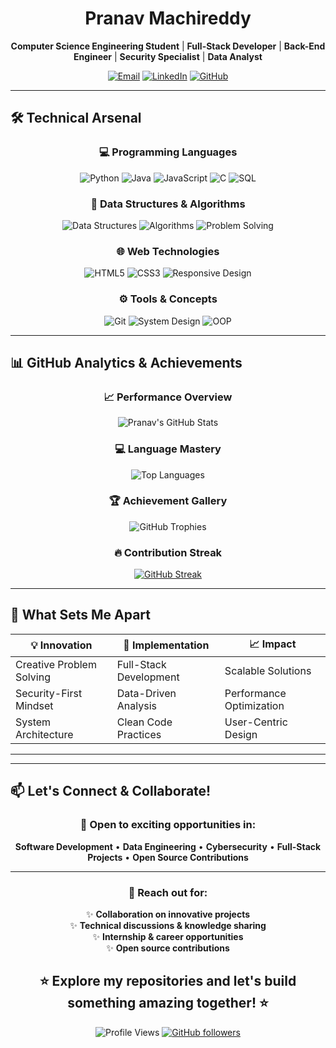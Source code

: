 <div align="center">

# Pranav Machireddy 

**Computer Science Engineering Student** | **Full-Stack Developer** | **Back-End Engineer** | **Security Specialist** | **Data Analyst**

[![Email](https://img.shields.io/badge/Email-machireddy12@gmail.com-red?style=flat-square&logo=gmail)](mailto:machireddy12@gmail.com)
[![LinkedIn](https://img.shields.io/badge/LinkedIn-Pranav_Machireddy-blue?style=flat-square&logo=linkedin)](https://www.linkedin.com/in/pranav-machireddy-554163311)
[![GitHub](https://img.shields.io/badge/GitHub-Pranava--M-black?style=flat-square&logo=github)](https://github.com/Pranava-M)

</div>

---


## 🛠️ Technical Arsenal

<div align="center">

### **💻 Programming Languages**
![Python](https://img.shields.io/badge/Python-3776AB?style=for-the-badge&logo=python&logoColor=white)
![Java](https://img.shields.io/badge/Java-ED8B00?style=for-the-badge&logo=java&logoColor=white)
![JavaScript](https://img.shields.io/badge/JavaScript-F7DF1E?style=for-the-badge&logo=javascript&logoColor=black)
![C](https://img.shields.io/badge/C-00599C?style=for-the-badge&logo=c&logoColor=white)
![SQL](https://img.shields.io/badge/SQL-4479A1?style=for-the-badge&logo=mysql&logoColor=white)

### **🧠 Data Structures & Algorithms**
![Data Structures](https://img.shields.io/badge/Data_Structures-FF6B6B?style=for-the-badge)
![Algorithms](https://img.shields.io/badge/Algorithms-4ECDC4?style=for-the-badge)
![Problem Solving](https://img.shields.io/badge/Problem_Solving-9B59B6?style=for-the-badge)

### **🌐 Web Technologies**
![HTML5](https://img.shields.io/badge/HTML5-E34F26?style=for-the-badge&logo=html5&logoColor=white)
![CSS3](https://img.shields.io/badge/CSS3-1572B6?style=for-the-badge&logo=css3&logoColor=white)
![Responsive Design](https://img.shields.io/badge/Responsive_Design-00D2FF?style=for-the-badge)

### **⚙️ Tools & Concepts**
![Git](https://img.shields.io/badge/Git-F05032?style=for-the-badge&logo=git&logoColor=white)
![System Design](https://img.shields.io/badge/System_Design-FF9500?style=for-the-badge)
![OOP](https://img.shields.io/badge/OOP-Object_Oriented-FF6B9D?style=for-the-badge)

</div>

---

## 📊 GitHub Analytics & Achievements

<div align="center">

### 📈 **Performance Overview**
![Pranav's GitHub Stats](https://github-readme-stats.vercel.app/api?username=Pranava-M&show_icons=true&theme=radical&hide_border=true&include_all_commits=true&count_private=true)

### 💻 **Language Mastery**
![Top Languages](https://github-readme-stats.vercel.app/api/top-langs/?username=Pranava-M&layout=compact&theme=radical&hide_border=true&langs_count=8)

### 🏆 **Achievement Gallery**
![GitHub Trophies](https://github-profile-trophy.vercel.app/?username=Pranava-M&theme=radical&no-frame=true&row=2&column=4)

### 🔥 **Contribution Streak**  
[![GitHub Streak](https://streak-stats.demolab.com/?user=Pranava-M&theme=radical&hide_border=true)](https://git.io/streak-stats)

</div>

---

## 🚀 What Sets Me Apart

<div align="center">

| **💡 Innovation** | **🔧 Implementation** | **📈 Impact** |
|-------------------|----------------------|---------------|
| Creative Problem Solving | Full-Stack Development | Scalable Solutions |
| Security-First Mindset | Data-Driven Analysis | Performance Optimization |
| System Architecture | Clean Code Practices | User-Centric Design |

</div>

---

</div>

---

## 📫 Let's Connect & Collaborate!

<div align="center">

### 🤝 **Open to exciting opportunities in:**
**Software Development** • **Data Engineering** • **Cybersecurity** • **Full-Stack Projects** • **Open Source Contributions**

---

### 💌 **Reach out for:**
✨ **Collaboration on innovative projects**  
✨ **Technical discussions & knowledge sharing**  
✨ **Internship & career opportunities**  
✨ **Open source contributions**

⭐ **Explore my repositories and let's build something amazing together!** ⭐
---

![Profile Views](https://komarev.com/ghpvc/?username=Pranava-M&color=blueviolet&style=flat-square&label=Profile+Views)
[![GitHub followers](https://img.shields.io/github/followers/Pranava-M?style=social)](https://github.com/Pranava-M)

</div>

